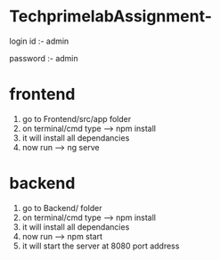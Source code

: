 # TechprimelabAssignment-


login id :- admin

password :- admin

# frontend
1. go to Frontend/src/app folder
2. on terminal/cmd type --> npm install
3. it will install all dependancies
4. now run --> ng serve

# backend
1. go to Backend/ folder
2. on terminal/cmd type --> npm install
3. it will install all dependancies
4. now run --> npm start
5. it will start the server at 8080 port address
